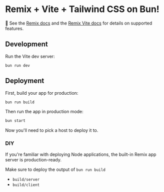 # Remix + Vite + Tailwind CSS on Bun!

📖 See the [Remix docs](https://remix.run/docs) and the [Remix Vite docs](https://remix.run/docs/en/main/future/vite) for details on supported features.

## Development

Run the Vite dev server:

```shellscript
bun run dev
```

## Deployment

First, build your app for production:

```sh
bun run build
```

Then run the app in production mode:

```sh
bun start
```

Now you'll need to pick a host to deploy it to.

### DIY

If you're familiar with deploying Node applications, the built-in Remix app server is production-ready.

Make sure to deploy the output of `bun run build`

- `build/server`
- `build/client`
